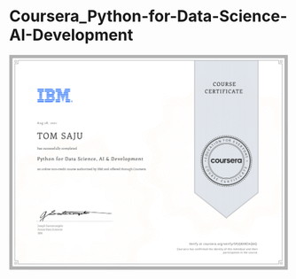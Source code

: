 # Coursera_Python-for-Data-Science-AI-Development


![certificate](Course_Completion_Certificate.png)
